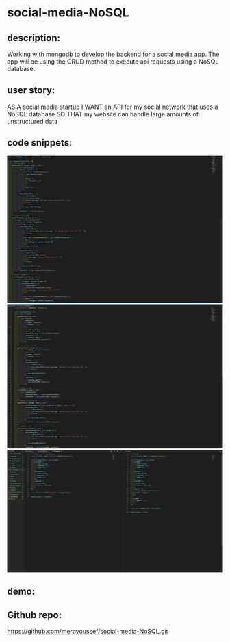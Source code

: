 # social-media-NoSQL

## description:
Working with mongodb to develop the backend for a social media app. The app will be using the CRUD method to execute api requests using a NoSQL database.

## user story: 
AS A social media startup
I WANT an API for my social network that uses a NoSQL database
SO THAT my website can handle large amounts of unstructured data

## code snippets: 
![picture alt](images/thoughtsController.PNG)
![picture alt](images/userController.PNG)
![picture alt](images/user-thoughts-model.PNG)

## demo:


## Github repo:
https://github.com/merayoussef/social-media-NoSQL.git


